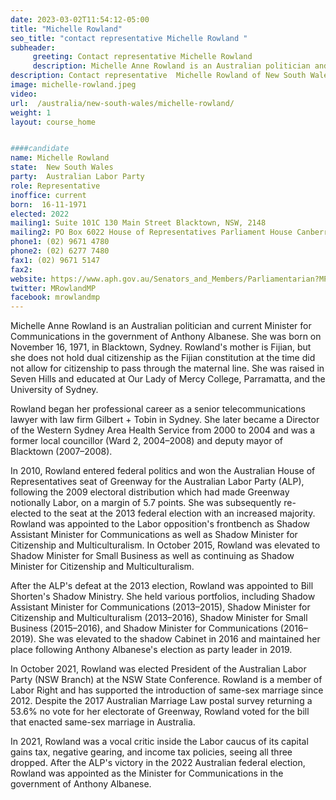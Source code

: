 ```yaml
---
date: 2023-03-02T11:54:12-05:00
title: "Michelle Rowland"
seo_title: "contact representative Michelle Rowland "
subheader:
     greeting: Contact representative Michelle Rowland
     description: Michelle Anne Rowland is an Australian politician and current Minister for Communications in the government of Anthony Albanese.
description: Contact representative  Michelle Rowland of New South Wales. Contact information for  Michelle Rowland includes email address, phone number, and mailing address.
image: michelle-rowland.jpeg
video:
url:  /australia/new-south-wales/michelle-rowland/
weight: 1
layout: course_home


####candidate
name: Michelle Rowland
state:	New South Wales
party:	Australian Labor Party
role: Representative
inoffice: current
born:  16-11-1971
elected: 2022
mailing1: Suite 101C 130 Main Street Blacktown, NSW, 2148
mailing2: PO Box 6022 House of Representatives Parliament House Canberra ACT 2600
phone1: (02) 9671 4780
phone2: (02) 6277 7480
fax1: (02) 9671 5147
fax2:
website: https://www.aph.gov.au/Senators_and_Members/Parliamentarian?MPID=159771
twitter: MRowlandMP
facebook: mrowlandmp
---
```



Michelle Anne Rowland is an Australian politician and current Minister for Communications in the government of Anthony Albanese. She was born on November 16, 1971, in Blacktown, Sydney. Rowland's mother is Fijian, but she does not hold dual citizenship as the Fijian constitution at the time did not allow for citizenship to pass through the maternal line. She was raised in Seven Hills and educated at Our Lady of Mercy College, Parramatta, and the University of Sydney.

Rowland began her professional career as a senior telecommunications lawyer with law firm Gilbert + Tobin in Sydney. She later became a Director of the Western Sydney Area Health Service from 2000 to 2004 and was a former local councillor (Ward 2, 2004–2008) and deputy mayor of Blacktown (2007–2008).

In 2010, Rowland entered federal politics and won the Australian House of Representatives seat of Greenway for the Australian Labor Party (ALP), following the 2009 electoral distribution which had made Greenway notionally Labor, on a margin of 5.7 points. She was subsequently re-elected to the seat at the 2013 federal election with an increased majority. Rowland was appointed to the Labor opposition's frontbench as Shadow Assistant Minister for Communications as well as Shadow Minister for Citizenship and Multiculturalism. In October 2015, Rowland was elevated to Shadow Minister for Small Business as well as continuing as Shadow Minister for Citizenship and Multiculturalism.

After the ALP's defeat at the 2013 election, Rowland was appointed to Bill Shorten's Shadow Ministry. She held various portfolios, including Shadow Assistant Minister for Communications (2013–2015), Shadow Minister for Citizenship and Multiculturalism (2013–2016), Shadow Minister for Small Business (2015–2016), and Shadow Minister for Communications (2016–2019). She was elevated to the shadow Cabinet in 2016 and maintained her place following Anthony Albanese's election as party leader in 2019.

In October 2021, Rowland was elected President of the Australian Labor Party (NSW Branch) at the NSW State Conference. Rowland is a member of Labor Right and has supported the introduction of same-sex marriage since 2012. Despite the 2017 Australian Marriage Law postal survey returning a 53.6% no vote for her electorate of Greenway, Rowland voted for the bill that enacted same-sex marriage in Australia.

In 2021, Rowland was a vocal critic inside the Labor caucus of its capital gains tax, negative gearing, and income tax policies, seeing all three dropped. After the ALP's victory in the 2022 Australian federal election, Rowland was appointed as the Minister for Communications in the government of Anthony Albanese.